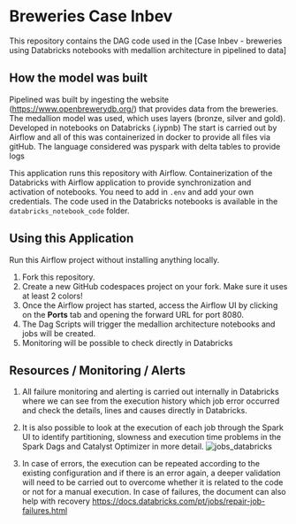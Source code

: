  Breweries Case Inbev 
==================================

This repository contains the DAG code used in the [Case Inbev - breweries using Databricks notebooks with medallion architecture in pipelined to data]

## How the model was built

Pipelined was built by ingesting the website (<https://www.openbrewerydb.org/>) that provides data from the breweries.
The medallion model was used, which uses layers (bronze, silver and gold). Developed in notebooks on Databricks (.iypnb) 
The start is carried out by Airflow and all of this was containerized in docker to provide all files via gitHub.
The language considered was pyspark with delta tables to provide logs

This application runs this repository with Airflow.
Containerization of the Databricks with Airflow application to provide synchronization and activation of notebooks.
You need to add in `.env` and add your own credentials. 
The code used in the Databricks notebooks is available in the `databricks_notebook_code` folder.

## Using this Application

Run this Airflow project without installing anything locally.

1. Fork this repository.
2. Create a new GitHub codespaces project on your fork. Make sure it uses at least 2 colors!
3. Once the Airflow project has started, access the Airflow UI by clicking on the **Ports** tab and opening the forward URL for port 8080.
4. The Dag Scripts will trigger the medallion architecture notebooks and jobs will be created.
5. Monitoring will be possible to check directly in Databricks

## Resources / Monitoring / Alerts 

1. All failure monitoring and alerting is carried out internally in Databricks where we can see from the execution history which job error occurred and check the details, lines and causes directly in Databricks.
2. It is also possible to look at the execution of each job through the Spark UI to identify partitioning, slowness and execution time problems in the Spark Dags and Catalyst Optimizer in more detail.
  ![jobs_databricks](https://github.com/user-attachments/assets/5d6e050a-de7e-44cd-a190-a4070abc1f53)

3. In case of errors, the execution can be repeated according to the existing configuration and if there is an error again, a deeper validation will need to be carried out to overcome whether it is related to the code or not for a manual execution.
In case of failures, the document can also help with recovery https://docs.databricks.com/pt/jobs/repair-job-failures.html

